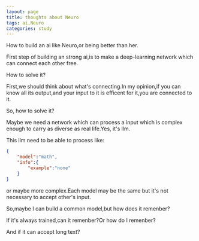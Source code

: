 ```yaml
---
layout: page
title: thoughts about Neuro
tags: ai,Neuro
categories: study
---
```


How to build an ai like Neuro,or being better than her.

First step of building an strong ai,is to make a deep-learning network which can connect each other free.

How to solve it?

First,we should think about what's connecting.In my opinion,if you can know all its output,and your input to it is efficent for it,you are connected to it.

So, how to solve it?

Maybe we need a network which can process a input which is complex enough to carry as diverse as real life.Yes, it's llm.

This llm need to be able to process like:
```json
{
    "model":"math",
    "info":{
        "example":"none"
    }
}
```
or maybe more complex.Each model may be the same but it's not necessary to accept other's input.

So,maybe I can build a common model,but how does it remenber?

If it's always trained,can it remenber?Or how do I remenber?

And if it can accept long text?


